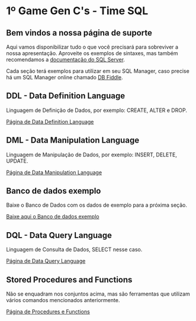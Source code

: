 # 1º Game Gen C's - Time SQL


## Bem vindos a nossa página de suporte

Aqui vamos disponibilizar tudo o que você precisará para sobreviver a nossa apresentação.
Aproveite os exemplos de sintaxes, mas também recomendamos a [documentação do SQL Server](https://docs.microsoft.com/pt-br/sql/t-sql/language-reference?view=sql-server-ver15).

Cada seção terá exemplos para utilizar em seu SQL Manager, caso precise há um SQL Manager online chamado [DB Fiddle](https://dbfiddle.uk/).


## DDL - Data Definition Language
Linguagem de Definição de Dados, por exemplo: CREATE, ALTER e DROP.

[Página de Data Definition Language](paginas/ddl.md)




## DML - Data Manipulation Language
Linguagem de Manipulação de Dados, por exemplo: INSERT, DELETE, UPDATE.

[Página de Data Manipulation Language](paginas/dml.md)




## Banco de dados exemplo
Baixe o Banco de Dados com os dados de exemplo para a próxima seção.

[Baixe aqui o Banco de dados exemplo](arquivos/baseDados.sql)




## DQL - Data Query Language
Linguagem de Consulta de Dados, SELECT nesse caso.

[Página de Data Query Language](paginas/dql.md)




## Stored Procedures and Functions
Não se enquadram nos conjuntos acima, mas são ferramentas que utilizam vários comandos mencionados anteriormente.

[Página de Procedures e Functions](paginas/procFunc.md)



